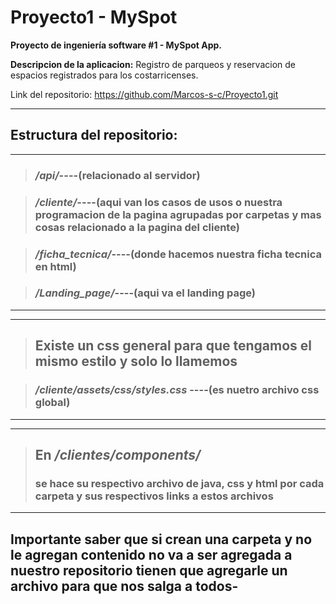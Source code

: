 # Proyecto1 - MySpot

**Proyecto de ingeniería software #1 - MySpot App.**

**Descripcion de la aplicacion:** Registro de parqueos y reservacion de espacios registrados para los costarricenses.

Link del repositorio: https://github.com/Marcos-s-c/Proyecto1.git

---

## Estructura del repositorio:

---

> ### _/api/_----(relacionado al servidor)

> ### _/cliente/_----(aqui van los casos de usos o nuestra programacion de la pagina agrupadas por carpetas y mas cosas relacionado a la pagina del cliente)

> ### _/ficha_tecnica/_----(donde hacemos nuestra ficha tecnica en html)

> ### _/Landing_page/_----(aqui va el landing page)

---

---

> ## Existe un css general para que tengamos el mismo estilo y solo lo llamemos

> ### _/cliente/assets/css/styles.css_ ----(es nuetro archivo css global)

---

---

> ## En _/clientes/components/_
>
> ### se hace su respectivo archivo de java, css y html por cada carpeta y sus respectivos links a estos archivos

---

## Importante saber que si crean una carpeta y no le agregan contenido no va a ser agregada a nuestro repositorio tienen que agregarle un archivo para que nos salga a todos-
